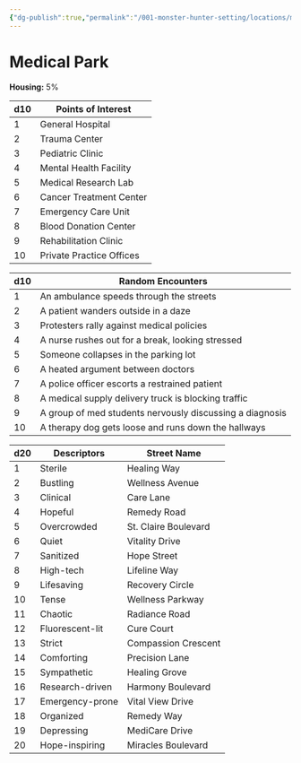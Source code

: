 ```yaml
---
{"dg-publish":true,"permalink":"/001-monster-hunter-setting/locations/medical-park/"}
---
```


# Medical Park

**Housing:** 5% 

|d10|Points of Interest|
|---|---|
|1|General Hospital|
|2|Trauma Center|
|3|Pediatric Clinic|
|4|Mental Health Facility|
|5|Medical Research Lab|
|6|Cancer Treatment Center|
|7|Emergency Care Unit|
|8|Blood Donation Center|
|9|Rehabilitation Clinic|
|10|Private Practice Offices|

|d10|Random Encounters|
|---|---|
|1|An ambulance speeds through the streets|
|2|A patient wanders outside in a daze|
|3|Protesters rally against medical policies|
|4|A nurse rushes out for a break, looking stressed|
|5|Someone collapses in the parking lot|
|6|A heated argument between doctors|
|7|A police officer escorts a restrained patient|
|8|A medical supply delivery truck is blocking traffic|
|9|A group of med students nervously discussing a diagnosis|
|10|A therapy dog gets loose and runs down the hallways|

| d20 | Descriptors     | Street Name          |
| --- | --------------- | -------------------- |
| 1   | Sterile         | Healing Way          |
| 2   | Bustling        | Wellness Avenue      |
| 3   | Clinical        | Care Lane            |
| 4   | Hopeful         | Remedy Road          |
| 5   | Overcrowded     | St. Claire Boulevard |
| 6   | Quiet           | Vitality Drive       |
| 7   | Sanitized       | Hope Street          |
| 8   | High-tech       | Lifeline Way         |
| 9   | Lifesaving      | Recovery Circle      |
| 10  | Tense           | Wellness Parkway     |
| 11  | Chaotic         | Radiance Road        |
| 12  | Fluorescent-lit | Cure Court           |
| 13  | Strict          | Compassion Crescent  |
| 14  | Comforting      | Precision Lane       |
| 15  | Sympathetic     | Healing Grove        |
| 16  | Research-driven | Harmony Boulevard    |
| 17  | Emergency-prone | Vital View Drive     |
| 18  | Organized       | Remedy Way           |
| 19  | Depressing      | MediCare Drive       |
| 20  | Hope-inspiring  | Miracles Boulevard   |

